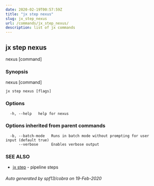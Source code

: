 ```yaml
---
date: 2020-02-19T00:57:59Z
title: "jx step nexus"
slug: jx_step_nexus
url: /commands/jx_step_nexus/
description: list of jx commands
---
```

## jx step nexus

nexus [command]

### Synopsis

nexus [command]

```
jx step nexus [flags]
```

### Options

```
  -h, --help   help for nexus
```

### Options inherited from parent commands

```
  -b, --batch-mode   Runs in batch mode without prompting for user input (default true)
      --verbose      Enables verbose output
```

### SEE ALSO

* [jx step](/commands/jx_step/)	 - pipeline steps

###### Auto generated by spf13/cobra on 19-Feb-2020
